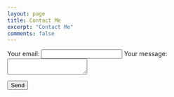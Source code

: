 ```yaml
---
layout: page
title: Contact Me
excerpt: "Contact Me"
comments: false
---
```

<!-- modify this form HTML and place wherever you want your form -->

<form
  action="https://formspree.io/xdoendyz"
  method="POST"
>
  <label>
    Your email:
    <input type="text" name="_replyto">
  </label>
  <label>
    Your message:
    <textarea name="message"></textarea>
  </label>

  <!-- your other form fields go here -->

  <button class="btn btn-info" type="submit">Send</button>
</form>
